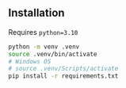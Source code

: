 ## Installation

Requires `python=3.10`

```bash
python -m venv .venv
source .venv/bin/activate
# Windows OS
# source .venv/Scripts/activate
pip install -r requirements.txt
```
